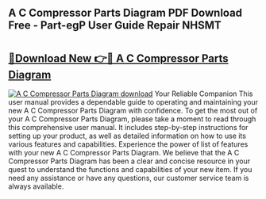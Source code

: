 ## A C Compressor Parts Diagram PDF Download Free - Part-egP User Guide Repair NHSMT

# <h2><a href="http://dftka88.blite.top/?on=A+C+Compressor+Parts+Diagram">🔗Download New 👉🔴 A C Compressor Parts Diagram</a></h2>

[![A C Compressor Parts Diagram download](https://i.imgur.com/lujVjoI.png)](http://dftka88.blite.top/?on=A+C+Compressor+Parts+Diagram)
Your Reliable Companion This user manual provides a dependable guide to operating and maintaining your new A C Compressor Parts Diagram with confidence. To get the most out of your A C Compressor Parts Diagram, please take a moment to read through this comprehensive user manual. It includes step-by-step instructions for setting up your product, as well as detailed information on how to use its various features and capabilities. Experience the power of list of features with your new A C Compressor Parts Diagram. We believe that the A C Compressor Parts Diagram has been a clear and concise resource in your quest to understand the functions and capabilities of your new item. If you need any assistance or have any questions, our customer service team is always available.
